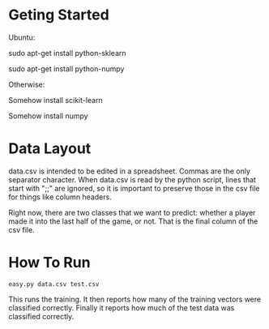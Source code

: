 Geting Started
==============

Ubuntu:

sudo apt-get install python-sklearn

sudo apt-get install python-numpy

Otherwise:

Somehow install scikit-learn

Somehow install numpy

Data Layout
===============
data.csv is intended to be edited in a spreadsheet. Commas are the only
separator character. When data.csv is read by the python script, lines that
start with ";;" are ignored, so it is important to preserve those in the
csv file for things like column headers.

Right now, there are two classes that we want to predict: whether a player
made it into the last half of the game, or not. That is the final column of
the csv file.

How To Run
==========
`easy.py data.csv test.csv`

This runs the training. It then reports how many of the training vectors
were classified correctly. Finally it reports how much of the test data was
classified correctly.
